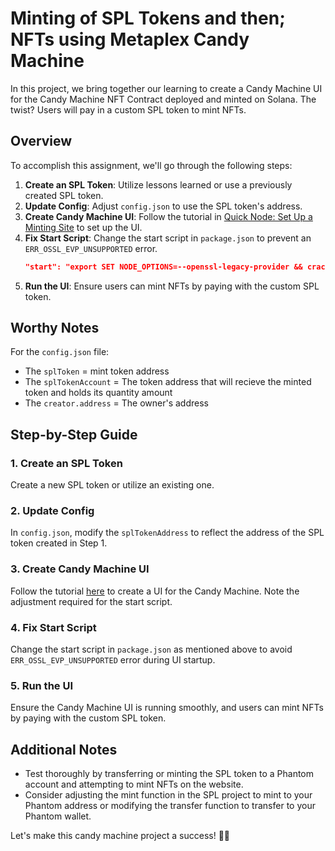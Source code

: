 

# Minting of SPL Tokens and then; NFTs using Metaplex Candy Machine

In this project, we bring together our learning to create a Candy Machine UI for the Candy Machine NFT Contract deployed and minted on Solana. The twist? Users will pay in a custom SPL token to mint NFTs.

## Overview

To accomplish this assignment, we'll go through the following steps:

1. **Create an SPL Token**: Utilize lessons learned or use a previously created SPL token.
2. **Update Config**: Adjust `config.json` to use the SPL token's address.
3. **Create Candy Machine UI**: Follow the tutorial in [Quick Node: Set Up a Minting Site](https://www.quicknode.com/guides/solana-development/nfts/how-to-deploy-an-nft-collection-on-solana-using-sugar-candy-machine) to set up the UI.
4. **Fix Start Script**: Change the start script in `package.json` to prevent an `ERR_OSSL_EVP_UNSUPPORTED` error.
    ```json
    "start": "export SET NODE_OPTIONS=--openssl-legacy-provider && craco start"
    ```
5. **Run the UI**: Ensure users can mint NFTs by paying with the custom SPL token.

## Worthy Notes

For the `config.json` file:
- The `splToken` = mint token address
- The `splTokenAccount` = The token address that will recieve the minted token and holds its quantity amount
- The `creator.address` = The owner's address

## Step-by-Step Guide

### 1. Create an SPL Token

Create a new SPL token or utilize an existing one.

### 2. Update Config

In `config.json`, modify the `splTokenAddress` to reflect the address of the SPL token created in Step 1.

### 3. Create Candy Machine UI

Follow the tutorial [here](https://www.quicknode.com/guides/solana-development/nfts/how-to-deploy-an-nft-collection-on-solana-using-sugar-candy-machine) to create a UI for the Candy Machine. Note the adjustment required for the start script.

### 4. Fix Start Script

Change the start script in `package.json` as mentioned above to avoid `ERR_OSSL_EVP_UNSUPPORTED` error during UI startup.

### 5. Run the UI

Ensure the Candy Machine UI is running smoothly, and users can mint NFTs by paying with the custom SPL token.

## Additional Notes

- Test thoroughly by transferring or minting the SPL token to a Phantom account and attempting to mint NFTs on the website.
- Consider adjusting the mint function in the SPL project to mint to your Phantom address or modifying the transfer function to transfer to your Phantom wallet.


Let's make this candy machine project a success! 🍬🚀